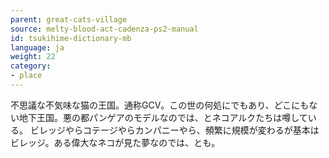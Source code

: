 ```yaml
---
parent: great-cats-village
source: melty-blood-act-cadenza-ps2-manual
id: tsukihime-dictionary-mb
language: ja
weight: 22
category:
- place
---
```


不思議な不気味な猫の王国。通称GCV。この世の何処にでもあり、どこにもない地下王国。悪の都パンゲアのモデルなのでは、とネコアルクたちは噂している。
ビレッジやらコテージやらカンパニーやら、頻繁に規模が変わるが基本はビレッジ。ある偉大なネコが見た夢なのでは、とも。
